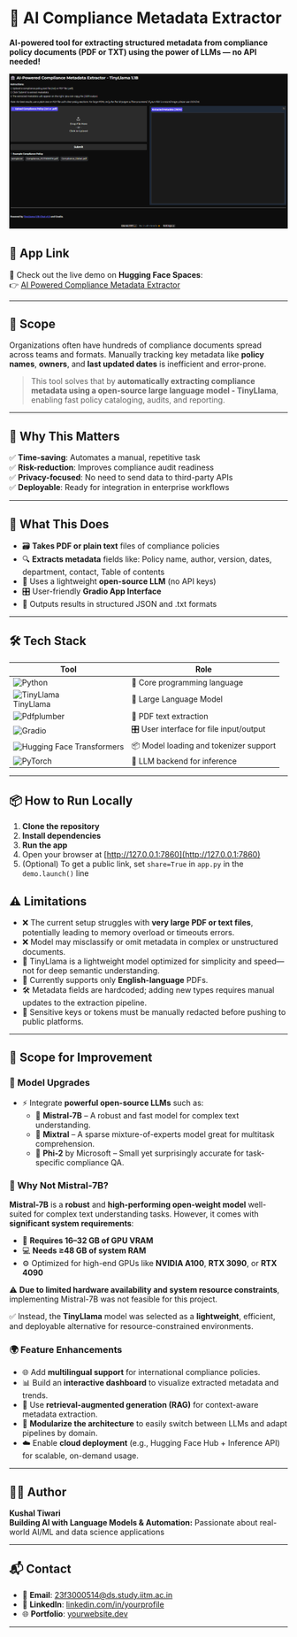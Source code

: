
# 🏦 AI Compliance Metadata Extractor

**AI-powered tool for extracting structured metadata from compliance policy documents (PDF or TXT) using the power of LLMs — no API needed!**

![Demo Screenshot](/Demo.png)

## 🔗 App Link

<p style="font-size: 14px;">
🚀 Check out the live demo on <strong>Hugging Face Spaces</strong>:<br>
👉 <a href="https://huggingface.co/spaces/kushh108/compliance-metadata-extractor" target="_blank">
AI Powered Compliance Metadata Extractor
</a>
</p>

---

## 📌 Scope

Organizations often have hundreds of compliance documents spread across teams and formats. Manually tracking key metadata like **policy names**, **owners**, and **last updated dates** is inefficient and error-prone.

> This tool solves that by **automatically extracting compliance metadata using a open-source large language model - TinyLlama**, enabling fast policy cataloging, audits, and reporting.

---
## 🎯 Why This Matters

✅ **Time-saving**: Automates a manual, repetitive task  
✅ **Risk-reduction**: Improves compliance audit readiness  
✅ **Privacy-focused**: No need to send data to third-party APIs  
✅ **Deployable**: Ready for integration in enterprise workflows  

---

## 🚀 What This Does

- 🗃️ **Takes PDF or plain text** files of compliance policies
- 🔍 **Extracts metadata** fields like: Policy name, author, version, dates, department, contact, Table of contents
- 🧠 Uses a lightweight **open-source LLM** (no API keys)
- 🎛️ User-friendly **Gradio App Interface**
- 📄 Outputs results in structured JSON and .txt formats

---


## 🛠 Tech Stack

| Tool | Role |
|------|------|
| ![Python](https://img.shields.io/badge/-Python-3776AB?style=flat&logo=python&logoColor=white) | 🐍 Core programming language |
| <img src="https://smol.p1x.in/img/tinyllama.gif" alt="TinyLlama" width="100"/> <br> TinyLlama | 🤖 Large Language Model |
| ![Pdfplumber](https://img.shields.io/badge/-pdfplumber-343541?style=flat&logo=adobe-acrobat-reader&logoColor=EC1C24) | 🧾 PDF text extraction |
| ![Gradio](https://img.shields.io/badge/-Gradio-FF4C4C?style=flat&logo=gradio&logoColor=white) | 🎛 User interface for file input/output |
| ![Hugging Face Transformers](https://img.shields.io/badge/-Transformers-FFD21F?style=flat&logo=huggingface&logoColor=black) | 📦 Model loading and tokenizer support |
| ![PyTorch](https://img.shields.io/badge/-PyTorch-EE4C2C?style=flat&logo=pytorch&logoColor=white) | 🧠 LLM backend for inference |


---
## 📦 How to Run Locally

1. **Clone the repository**
2. **Install dependencies**
3. **Run the app**
4. Open your browser at [http://127.0.0.1:7860](http://127.0.0.1:7860)
5. (Optional) To get a public link, set `share=True` in `app.py` in the `demo.launch()` line


## ⚠️ Limitations

- ❌ The current setup struggles with **very large PDF or text files**, potentially leading to memory overload or timeouts errors.
- ❌ Model may misclassify or omit metadata in complex or unstructured documents.
- 🧠 TinyLlama is a lightweight model optimized for simplicity and speed—not for deep semantic understanding.
- 📄 Currently supports only **English-language** PDFs.
- 🛠 Metadata fields are hardcoded; adding new types requires manual updates to the extraction pipeline.
- 🔐 Sensitive keys or tokens must be manually redacted before pushing to public platforms.

---

## 🚀 Scope for Improvement

### 🧠 Model Upgrades
- ⚡ Integrate **powerful open-source LLMs** such as:
  - 🔹 **Mistral-7B** – A robust and fast model for complex text understanding.
  - 🔹 **Mixtral** – A sparse mixture-of-experts model great for multitask comprehension.
  - 🔹 **Phi-2** by Microsoft – Small yet surprisingly accurate for task-specific compliance QA.

### 🚫 Why Not Mistral-7B?

**Mistral-7B** is a **robust** and **high-performing open-weight model** well-suited for complex text understanding tasks. However, it comes with **significant system requirements**:

- 🧠 **Requires 16–32 GB of GPU VRAM**  
- 💻 **Needs ≥48 GB of system RAM**  
- ⚙️ Optimized for high-end GPUs like **NVIDIA A100**, **RTX 3090**, or **RTX 4090**

⚠️ **Due to limited hardware availability and system resource constraints**, implementing Mistral-7B was not feasible for this project.

✅ Instead, the **TinyLlama** model was selected as a **lightweight**, efficient, and deployable alternative for resource-constrained environments.

### 🌍 Feature Enhancements
- 🌐 Add **multilingual support** for international compliance policies.
- 📊 Build an **interactive dashboard** to visualize extracted metadata and trends.
- 🤖 Use **retrieval-augmented generation (RAG)** for context-aware metadata extraction.
- 🔧 **Modularize the architecture** to easily switch between LLMs and adapt pipelines by domain.
- ☁️ Enable **cloud deployment** (e.g., Hugging Face Hub + Inference API) for scalable, on-demand usage.


---

## 👨‍💻 Author

**Kushal Tiwari**  
**Building AI with Language Models & Automation:** Passionate about real-world AI/ML and data science applications

---

## 📬 Contact

- 📧 **Email**: [23f3000514@ds.study.iitm.ac.in](mailto:23f3000514@ds.study.iitm.ac.in)
- 💼 **LinkedIn**: [linkedin.com/in/yourprofile](https://www.linkedin.com/in/yourprofile)
- 🌐 **Portfolio**: [yourwebsite.dev](https://yourwebsite.dev)

---



